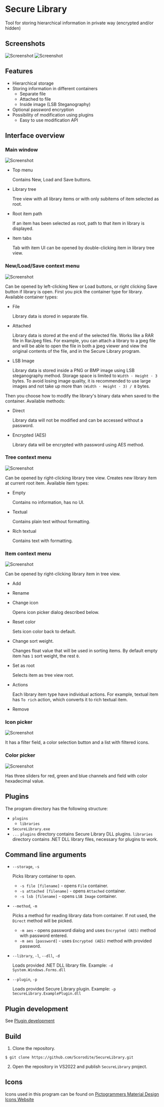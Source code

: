 # Secure Library
Tool for storing hierarchical information in private way (encrypted and/or hidden)

## Screenshots
![Screenshot](Screenshots/1.png)
![Screenshot](Screenshots/2.png)
## Features
- Hierarchical storage
- Storing information in different containers
	- Separate file
	- Attached to file
	- Inside image (LSB Steganography)
- Optional password encryption
- Possibility of modification using plugins
	 - Easy to use modification API

## Interface overview

### Main window
![Screenshot](Screenshots/3.png)

- Top menu

	Contains New, Load and Save buttons.
- Library tree

	Tree view with all library items or with only subitems of item selected as root.
- Root item path

	If an item has been selected as root, path to that item in library is displayed.
- Item tabs

	Tab with item UI can be opened by double-clicking item in library tree view.

### New/Load/Save context menu
![Screenshot](Screenshots/4.png)

Can be opened by left-clicking New or Load buttons, or right clicking Save button if library is open.
First you pick the container type for library. Available container types:
- File
	
	Library data is stored in separate file.
- Attached
	
	Library data is stored at the end of the selected file. Works like a RAR file in RarJpeg files. For example, you can attach a library to a jpeg file and will be able to open the file in both a jpeg viewer and view the original contents of the file, and in the Secure Library program.
- LSB Image
	
	Library data is stored inside a PNG or BMP image using LSB steganography method. Storage space is limited to `Width · Height · 3` bytes. To avoid losing image quality, it is recommended to use large images and not take up more than `(Width · Height · 3) / 8` bytes.

Then you choose how to modify the library's binary data when saved to the container. Available methods:
- Direct
	
	Library data will not be modified and can be accessed without a password.
- Encrypted (AES)
	
	Library data will be encrypted with password using AES method.

### Tree context menu
![Screenshot](Screenshots/8.png)

Can be opened by right-clicking library tree view. Creates new library item at current root item. Available item types:
- Empty
	
	Contains no information, has no UI.
- Textual
	
	Contains plain text without formatting.
- Rich textual
	
	Contains text with formatting.

### Item context menu
![Screenshot](Screenshots/5.png)

Can be opened by right-clicking library item in tree view.
- Add
- Rename
- Change icon
	
	Opens icon picker dialog described below.
- Reset color
	
	Sets icon color back to default.
- Change sort weight.
	
	Changes float value that will be used in sorting items. By default empty item has `1` sort weight, the rest `0`.
- Set as root
	
	Selects item as tree view root.
- Actions
	
	Each library item type have individual actions. For example, textual item has `To rich` action, which converts it to rich textual item.
- Remove

### Icon picker
![Screenshot](Screenshots/6.png)

It has a filter field, a color selection button and a list with filtered icons.

### Color picker
![Screenshot](Screenshots/7.png)

Has three sliders for red, green and blue channels and field with color hexadecimal value.

## Plugins
The program directory has the following structure:
- `plugins`
	- `libraries`
- `SecureLibrary.exe`
- `...`
`plugins` directory contains Secure Library DLL plugins.
`libraries` directory contains .NET DLL library files, necessary for plugins to work.

## Command line arguments
- `--storage`, `-s`
	
	Picks library container to open.
	 - `-s file [filename]` - opens `File` container.
	 - `-s attached [filename]` - opens `Attached` container.
	 - `-s lsb [filename]` - opens `LSB Image` container.
 - `--method`, `-m`
	
	Picks a method for reading library data from container. If not used, the `Direct` method will be picked.
	- `-m aes` - opens password dialog and uses `Encrypted (AES)` method with password entered.
	- `-m aes [password]` - uses `Encrypted (AES)` method with provided password.
- `--library`, `-l`, `--dll`, `-d`
	
	Loads provided .NET DLL library file. Example: `-d System.Windows.Forms.dll`
- `--plugin`, `-p`
	
	Loads provided Secure Library plugin. Example: `-p SecureLibrary.ExamplePlugin.dll`

## Plugin development
See [Plugin development](PLUGINDEVELOPMENT.md)

## Build
1. Clone the repository.

```shell
$ git clone https://github.com/Scorodite/SecureLibrary.git
```

2. Open the repository in VS2022 and publish `SecureLibrary` project.

## Icons
Icons used in this program can be found on [Pictogrammers Material Design Icons Website](https://pictogrammers.com/library/mdi/)

